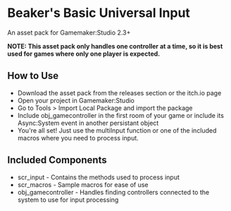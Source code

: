 # Beaker's Basic Universal Input
An asset pack for Gamemaker:Studio 2.3+

**NOTE: This asset pack only handles one controller at a time, so it is best used for games where only one player is expected.**

## How to Use
* Download the asset pack from the releases section or the itch.io page
* Open your project in Gamemaker:Studio
* Go to Tools > Import Local Package and import the package
* Include obj_gamecontroller in the first room of your game or include its Async:System event in another persistant object
* You're all set! Just use the multiInput function or one of the included macros where you need to process input.

## Included Components
* scr_input - Contains the methods used to process input
* scr_macros - Sample macros for ease of use
* obj_gamecontroller - Handles finding controllers connected to the system to use for input processing
